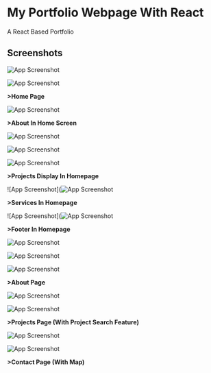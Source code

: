 
# My Portfolio Webpage With React



A React Based Portfolio
## Screenshots

![App Screenshot](https://github.com/ODRDLabs/my-pf/blob/main/Screenshots/Home.png)

![App Screenshot](https://github.com/ODRDLabs/my-pf/blob/main/Screenshots/Home%202.png)

**>Home Page**

![App Screenshot](https://github.com/ODRDLabs/my-pf/blob/main/Screenshots/Home%20-%20About.png)

**>About In Home Screen**

![App Screenshot](https://github.com/ODRDLabs/my-pf/blob/main/Screenshots/Home%20-%20Projects.png)

![App Screenshot](https://github.com/ODRDLabs/my-pf/blob/main/Screenshots/Home%20-%20Projects1.png)

![App Screenshot](https://github.com/ODRDLabs/my-pf/blob/main/Screenshots/Home%20-%20Projects2.png)

**>Projects Display In Homepage**

![App Screenshot](![App Screenshot](https://github.com/ODRDLabs/my-pf/blob/main/Screenshots/Home%20-%20Projects1.png)

**>Services In Homepage**

![App Screenshot](![App Screenshot](https://github.com/ODRDLabs/my-pf/blob/main/Screenshots/Footer.png)

**>Footer In Homepage**

![App Screenshot](https://github.com/ODRDLabs/my-pf/blob/main/Screenshots/About.png)

![App Screenshot](https://github.com/ODRDLabs/my-pf/blob/main/Screenshots/About%202.png)

![App Screenshot](https://github.com/ODRDLabs/my-pf/blob/main/Screenshots/About%203.png)


**>About Page**


![App Screenshot](https://github.com/ODRDLabs/my-pf/blob/main/Screenshots/Projects.png)

![App Screenshot](https://github.com/ODRDLabs/my-pf/blob/main/Screenshots/Projects%202.png)


**>Projects Page (With Project Search Feature)**


![App Screenshot](https://github.com/ODRDLabs/my-pf/blob/main/Screenshots/Contact.png)

![App Screenshot](https://github.com/ODRDLabs/my-pf/blob/main/Screenshots/Map.png)


**>Contact Page (With Map)**